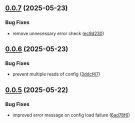 ## [0.0.7](https://github.com/Tonaxis/tona-db-mini/compare/v0.0.6...v0.0.7) (2025-05-23)


### Bug Fixes

* remove unnecessary error check ([ec9d230](https://github.com/Tonaxis/tona-db-mini/commit/ec9d230df1c8c1ffe5af99c5c604aa2170a5eb35))

## [0.0.6](https://github.com/Tonaxis/tona-db-mini/compare/v0.0.5...v0.0.6) (2025-05-23)


### Bug Fixes

* prevent multiple reads of config ([3ddcf47](https://github.com/Tonaxis/tona-db-mini/commit/3ddcf47301d1876eab477d6b1ca69221c01e4ad4))

## [0.0.5](https://github.com/Tonaxis/tona-db-mini/compare/v0.0.4...v0.0.5) (2025-05-22)


### Bug Fixes

* improved error message on config load failure ([6ad78f6](https://github.com/Tonaxis/tona-db-mini/commit/6ad78f6bac3e56269622c57564fb6c4691ad3f62))
